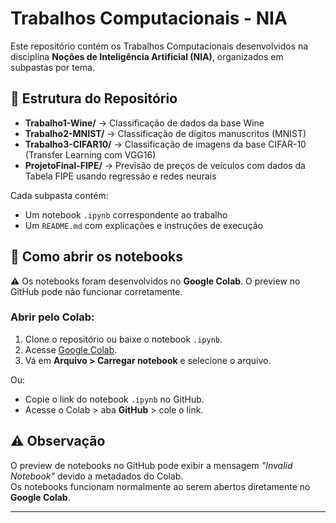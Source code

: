 # Trabalhos Computacionais - NIA

Este repositório contém os Trabalhos Computacionais desenvolvidos na disciplina **Noções de Inteligência Artificial (NIA)**, organizados em subpastas por tema.

## 📁 Estrutura do Repositório

- **Trabalho1-Wine/** → Classificação de dados da base Wine
- **Trabalho2-MNIST/** → Classificação de dígitos manuscritos (MNIST)
- **Trabalho3-CIFAR10/** → Classificação de imagens da base CIFAR-10 (Transfer Learning com VGG16)
- **ProjetoFinal-FIPE/** → Previsão de preços de veículos com dados da Tabela FIPE usando regressão e redes neurais

Cada subpasta contém:

- Um notebook `.ipynb` correspondente ao trabalho
- Um `README.md` com explicações e instruções de execução

## 🚀 Como abrir os notebooks

⚠️ Os notebooks foram desenvolvidos no **Google Colab**. O preview no GitHub pode não funcionar corretamente.

### Abrir pelo Colab:

1. Clone o repositório ou baixe o notebook `.ipynb`.
2. Acesse [Google Colab](https://colab.research.google.com/).
3. Vá em **Arquivo > Carregar notebook** e selecione o arquivo.

Ou:

- Copie o link do notebook `.ipynb` no GitHub.
- Acesse o Colab > aba **GitHub** > cole o link.

## ⚠️ Observação

O preview de notebooks no GitHub pode exibir a mensagem *"Invalid Notebook"* devido a metadados do Colab.  
Os notebooks funcionam normalmente ao serem abertos diretamente no **Google Colab**.

---